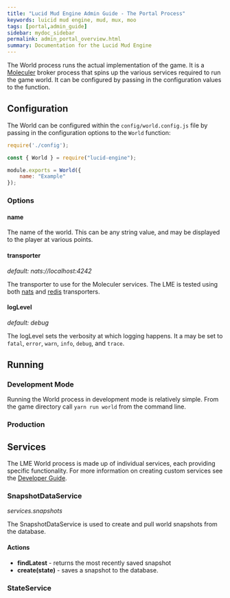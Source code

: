 ```yaml
---
title: "Lucid Mud Engine Admin Guide - The Portal Process"
keywords: luicid mud engine, mud, mux, moo
tags: [portal,admin_guide]
sidebar: mydoc_sidebar
permalink: admin_portal_overview.html
summary: Documentation for the Lucid Mud Engine
---
```


 The World process runs the actual implementation of the game. It is a [Moleculer]() broker process that spins up the
 various services required to run the game world. It can be configured by passing in the configuration values to the
 function.

## Configuration
The World can be configured within the `config/world.config.js` file by passing in  the configuration options to the
`World` function:

```javascript
require('./config');

const { World } = require("lucid-engine");

module.exports = World({
    name: "Example"
});

```

### Options
#### name
The name of the world. This can be any string value, and may be displayed to the player at various points.

#### transporter
_default: nats://localhost:4242_

The transporter to use for the Moleculer services. The LME is tested using both [nats]() and [redis]() transporters.
 
#### logLevel
_default: debug_

The logLevel sets the verbosity at which logging happens. It a may be set to `fatal`, `error`, `warn`, `info`, `debug`,
and `trace`.

## Running
### Development Mode
Running the World process in development mode is relatively simple. From the game directory call `yarn run world` from 
the command line.

### Production


## Services
The LME World process is made up of individual services, each providing specific functionality. For more information on
creating custom services see the [Developer Guide]().

### SnapshotDataService
_services.snapshots_

The SnapshotDataService is used to create and pull world snapshots from the database.

#### Actions
* **findLatest** - returns the most recently saved snapshot
* **create(state)** - saves a snapshot to the database.

### StateService
